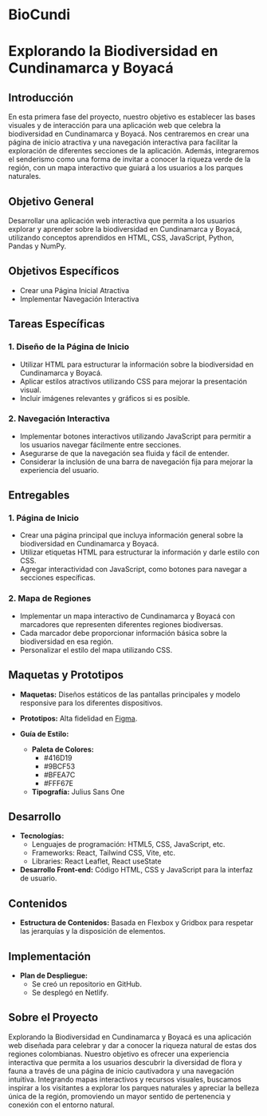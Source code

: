 # BioCundi
# Explorando la Biodiversidad en Cundinamarca y Boyacá

## Introducción

En esta primera fase del proyecto, nuestro objetivo es establecer las bases visuales y de interacción para una aplicación web que celebra la biodiversidad en Cundinamarca y Boyacá. Nos centraremos en crear una página de inicio atractiva y una navegación interactiva para facilitar la exploración de diferentes secciones de la aplicación. Además, integraremos el senderismo como una forma de invitar a conocer la riqueza verde de la región, con un mapa interactivo que guiará a los usuarios a los parques naturales.

## Objetivo General

Desarrollar una aplicación web interactiva que permita a los usuarios explorar y aprender sobre la biodiversidad en Cundinamarca y Boyacá, utilizando conceptos aprendidos en HTML, CSS, JavaScript, Python, Pandas y NumPy.

## Objetivos Específicos

- Crear una Página Inicial Atractiva
- Implementar Navegación Interactiva

## Tareas Específicas

### 1. Diseño de la Página de Inicio

- Utilizar HTML para estructurar la información sobre la biodiversidad en Cundinamarca y Boyacá.
- Aplicar estilos atractivos utilizando CSS para mejorar la presentación visual.
- Incluir imágenes relevantes y gráficos si es posible.

### 2. Navegación Interactiva

- Implementar botones interactivos utilizando JavaScript para permitir a los usuarios navegar fácilmente entre secciones.
- Asegurarse de que la navegación sea fluida y fácil de entender.
- Considerar la inclusión de una barra de navegación fija para mejorar la experiencia del usuario.

## Entregables

### 1. Página de Inicio

- Crear una página principal que incluya información general sobre la biodiversidad en Cundinamarca y Boyacá.
- Utilizar etiquetas HTML para estructurar la información y darle estilo con CSS.
- Agregar interactividad con JavaScript, como botones para navegar a secciones específicas.

### 2. Mapa de Regiones

- Implementar un mapa interactivo de Cundinamarca y Boyacá con marcadores que representen diferentes regiones biodiversas.
- Cada marcador debe proporcionar información básica sobre la biodiversidad en esa región.
- Personalizar el estilo del mapa utilizando CSS.

## Maquetas y Prototipos

- **Maquetas:** Diseños estáticos de las pantallas principales y modelo responsive para los diferentes dispositivos.
- **Prototipos:** Alta fidelidad en
  [Figma](https://www.figma.com/design/n83KO9FL1Z69AwANvU8wXc/Untitled?node-id=0-1&t=0O9UUazL5oSJZkaC-0).
  
- **Guía de Estilo:**
  - **Paleta de Colores:**
    - #416D19
    - #9BCF53
    - #BFEA7C
    - #FFF67E
  - **Tipografía:** Julius Sans One

## Desarrollo

- **Tecnologías:**
  - Lenguajes de programación: HTML5, CSS, JavaScript, etc.
  - Frameworks: React, Tailwind CSS, Vite, etc.
  - Libraries: React Leaflet, React useState
- **Desarrollo Front-end:** Código HTML, CSS y JavaScript para la interfaz de usuario.

## Contenidos

- **Estructura de Contenidos:** Basada en Flexbox y Gridbox para respetar las jerarquías y la disposición de elementos.

## Implementación

- **Plan de Despliegue:**
  - Se creó un repositorio en GitHub.
  - Se desplegó en Netlify.

## Sobre el Proyecto

Explorando la Biodiversidad en Cundinamarca y Boyacá es una aplicación web diseñada para celebrar y dar a conocer la riqueza natural de estas dos regiones colombianas. Nuestro objetivo es ofrecer una experiencia interactiva que permita a los usuarios descubrir la diversidad de flora y fauna a través de una página de inicio cautivadora y una navegación intuitiva. Integrando mapas interactivos y recursos visuales, buscamos inspirar a los visitantes a explorar los parques naturales y apreciar la belleza única de la región, promoviendo un mayor sentido de pertenencia y conexión con el entorno natural.

